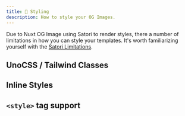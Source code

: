 ```yaml
---
title: 🔨 Styling
description: How to style your OG Images.
---
```


Due to Nuxt OG Image using Satori to render styles, there a number of limitations in how you can style
your templates. It's worth familiarizing yourself with the [Satori Limitations](/og-image/renderers/satori).

## UnoCSS / Tailwind Classes

## Inline Styles

## `<style>` tag support
